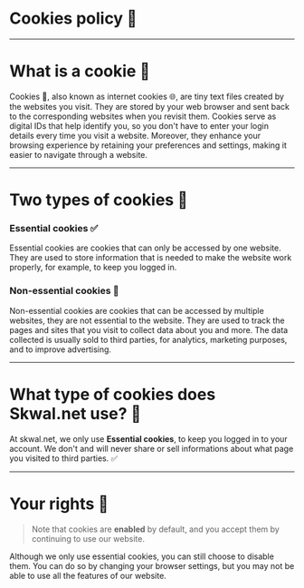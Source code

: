 <h1 centered>Cookies policy 🍪</h1>
<hr breakbox>

# What is a cookie 🍪

Cookies 🍪, also known as internet cookies 🌐, are tiny text files created by the websites you visit. They are stored by your web browser and sent back to the corresponding websites when you revisit them. Cookies serve as digital IDs that help identify you, so you don't have to enter your login details every time you visit a website. Moreover, they enhance your browsing experience by retaining your preferences and settings, making it easier to navigate through a website.

<hr breakbox>

# Two types of cookies 🍪
### Essential cookies ✅
Essential cookies are cookies that can only be accessed by one website. They are used to store information that is needed to make the website work properly, for example, to keep you logged in.
### Non-essential cookies 🤔
Non-essential cookies are cookies that can be accessed by multiple websites, they are not essential to the website.
They are used to track the pages and sites that you visit to collect data about you and more.
The data collected is usually sold to third parties, for analytics, marketing purposes, and to improve advertising.

<hr breakbox>

# What type of cookies does Skwal.net use? 🤨
At skwal.net, we only use **Essential cookies**, to keep you logged in to your account.
We don't and will never share or sell informations about what page you visited to third parties. ✅

<hr breakbox>

# Your rights 🤝

> Note that cookies are **enabled** by default, and you accept them by continuing to use our website.

Although we only use essential cookies, you can still choose to disable them. You can do so by changing your browser settings, but you may not be able to use all the features of our website.
